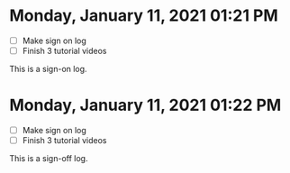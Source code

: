 # Monday, January 11, 2021 01:21 PM
- [ ] Make sign on log
- [ ] Finish 3 tutorial videos 

This is a sign-on log.

# Monday, January 11, 2021 01:22 PM
- [ ] Make sign on log
- [ ] Finish 3 tutorial videos 

This is a sign-off log.
